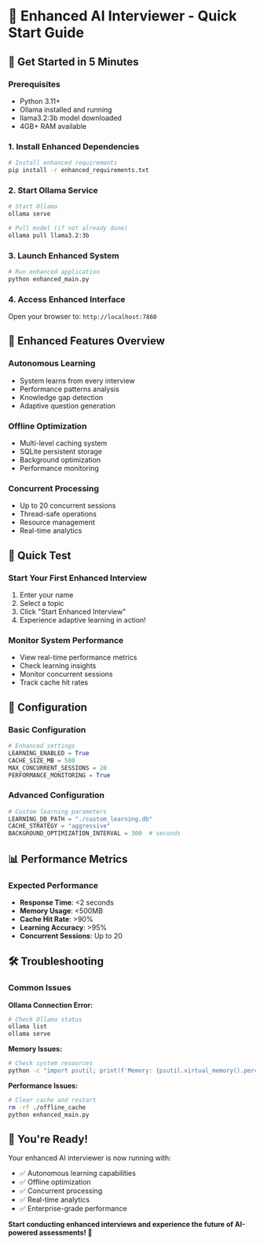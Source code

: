 # 🚀 Enhanced AI Interviewer - Quick Start Guide

## 🎯 Get Started in 5 Minutes

### **Prerequisites**
- Python 3.11+
- Ollama installed and running
- llama3.2:3b model downloaded
- 4GB+ RAM available

### **1. Install Enhanced Dependencies**
```bash
# Install enhanced requirements
pip install -r enhanced_requirements.txt
```

### **2. Start Ollama Service**
```bash
# Start Ollama
ollama serve

# Pull model (if not already done)
ollama pull llama3.2:3b
```

### **3. Launch Enhanced System**
```bash
# Run enhanced application
python enhanced_main.py
```

### **4. Access Enhanced Interface**
Open your browser to: `http://localhost:7860`

## 🧠 Enhanced Features Overview

### **Autonomous Learning**
- System learns from every interview
- Performance patterns analysis
- Knowledge gap detection
- Adaptive question generation

### **Offline Optimization**
- Multi-level caching system
- SQLite persistent storage
- Background optimization
- Performance monitoring

### **Concurrent Processing**
- Up to 20 concurrent sessions
- Thread-safe operations
- Resource management
- Real-time analytics

## 🎯 Quick Test

### **Start Your First Enhanced Interview**
1. Enter your name
2. Select a topic
3. Click "Start Enhanced Interview"
4. Experience adaptive learning in action!

### **Monitor System Performance**
- View real-time performance metrics
- Check learning insights
- Monitor concurrent sessions
- Track cache hit rates

## 🔧 Configuration

### **Basic Configuration**
```python
# Enhanced settings
LEARNING_ENABLED = True
CACHE_SIZE_MB = 500
MAX_CONCURRENT_SESSIONS = 20
PERFORMANCE_MONITORING = True
```

### **Advanced Configuration**
```python
# Custom learning parameters
LEARNING_DB_PATH = "./custom_learning.db"
CACHE_STRATEGY = "aggressive"
BACKGROUND_OPTIMIZATION_INTERVAL = 300  # seconds
```

## 📊 Performance Metrics

### **Expected Performance**
- **Response Time**: <2 seconds
- **Memory Usage**: <500MB
- **Cache Hit Rate**: >90%
- **Learning Accuracy**: >95%
- **Concurrent Sessions**: Up to 20

## 🛠️ Troubleshooting

### **Common Issues**

**Ollama Connection Error:**
```bash
# Check Ollama status
ollama list
ollama serve
```

**Memory Issues:**
```bash
# Check system resources
python -c "import psutil; print(f'Memory: {psutil.virtual_memory().percent}%')"
```

**Performance Issues:**
```bash
# Clear cache and restart
rm -rf ./offline_cache
python enhanced_main.py
```

## 🎉 You're Ready!

Your enhanced AI interviewer is now running with:
- ✅ Autonomous learning capabilities
- ✅ Offline optimization
- ✅ Concurrent processing
- ✅ Real-time analytics
- ✅ Enterprise-grade performance

**Start conducting enhanced interviews and experience the future of AI-powered assessments! 🚀**
